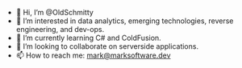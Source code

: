 - 👋 Hi, I’m @OldSchmitty
- 👀 I’m interested in data analytics, emerging technologies, reverse engineering, and dev-ops.
- 🌱 I’m currently learning C# and ColdFusion.
- 💞️ I’m looking to collaborate on serverside applications.
- 📫 How to reach me: mark@marksoftware.dev

<!---
OldSchmitty/OldSchmitty is a ✨ special ✨ repository because its `README.md` (this file) appears on your GitHub profile.
You can click the Preview link to take a look at your changes.
--->
